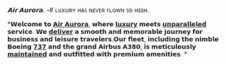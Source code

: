 ***__𝗔𝗶𝗿 𝗔𝘂𝗿𝗼𝗿𝗮.__***
-# ʟᴜxᴜʀʏ ʜᴀꜱ ɴᴇᴠᴇʀ ꜰʟᴏᴡɴ ꜱᴏ ʜɪɢʜ.

 *𝗪𝗲𝗹𝗰𝗼𝗺𝗲 𝘁𝗼 [𝗔𝗶𝗿 𝗔𝘂𝗿𝗼𝗿𝗮](https://cdn.discordapp.com/attachments/1342375158962458765/1375771463843319859/Screenshot_2025-05-23_at_5.png?ex=6832e685&is=68319505&hm=52fa212f18a05b39736a27c1239dcd6072e4624fa33f1f95329c08f0d9e52f66&), 𝘄𝗵𝗲𝗿𝗲 [𝗹𝘂𝘅𝘂𝗿𝘆](https://cdn.discordapp.com/attachments/1342375158962458765/1375770766204866621/1617771119_116792929418817_1748074911608.png?ex=6832e5df&is=6831945f&hm=474bdf76081ff2300b0561513600bd1974b057aa3302016b9c7bb4a916e46d98&) 𝗺𝗲𝗲𝘁𝘀 [𝘂𝗻𝗽𝗮𝗿𝗮𝗹𝗹𝗲𝗹𝗲𝗱](https://cdn.discordapp.com/attachments/1342375158962458765/1375771463843319859/Screenshot_2025-05-23_at_5.png?ex=6832e685&is=68319505&hm=52fa212f18a05b39736a27c1239dcd6072e4624fa33f1f95329c08f0d9e52f66&) 𝘀𝗲𝗿𝘃𝗶𝗰𝗲. 𝗪𝗲 [𝗱𝗲𝗹𝗶𝘃𝗲𝗿](https://cdn.discordapp.com/attachments/1342375158962458765/1375770369042153483/1617771119_116792929418817_1748074887791.png?ex=6832e580&is=68319400&hm=f4ac2db4f7b737950cc706db108b6fecda238e7ee7210f35dd64d1656589b79b&) 𝗮 𝘀𝗺𝗼𝗼𝘁𝗵 𝗮𝗻𝗱 𝗺𝗲𝗺𝗼𝗿𝗮𝗯𝗹𝗲 𝗷𝗼𝘂𝗿𝗻𝗲𝘆 𝗳𝗼𝗿 𝗯𝘂𝘀𝗶𝗻𝗲𝘀𝘀 𝗮𝗻𝗱 𝗹𝗲𝗶𝘀𝘂𝗿𝗲 𝘁𝗿𝗮𝘃𝗲𝗹𝗲𝗿𝘀.𝗢𝘂𝗿 𝗳𝗹𝗲𝗲𝘁, 𝗶𝗻𝗰𝗹𝘂𝗱𝗶𝗻𝗴 𝘁𝗵𝗲 𝗻𝗶𝗺𝗯𝗹𝗲 𝗕𝗼𝗲𝗶𝗻𝗴 [𝟳𝟯𝟳](https://cdn.discordapp.com/attachments/1342375158962458765/1375772242859921439/Screenshot_2025-05-23_at_5.png?ex=6832e73f&is=683195bf&hm=cff1252753f802529cb0163124831992584c8a80fea2893f157e2c4ffe837506&) 𝗮𝗻𝗱 𝘁𝗵𝗲 𝗴𝗿𝗮𝗻𝗱 𝗔𝗶𝗿𝗯𝘂𝘀 𝗔𝟯𝟴𝟬, 𝗶𝘀 𝗺𝗲𝘁𝗶𝗰𝘂𝗹𝗼𝘂𝘀𝗹𝘆 [𝗺𝗮𝗶𝗻𝘁𝗮𝗶𝗻𝗲𝗱](https://discord.gg/sGhxNZ9ReX) 𝗮𝗻𝗱 𝗼𝘂𝘁𝗳𝗶𝘁𝘁𝗲𝗱 𝘄𝗶𝘁𝗵 𝗽𝗿𝗲𝗺𝗶𝘂𝗺 𝗮𝗺𝗲𝗻𝗶𝘁𝗶𝗲𝘀. *